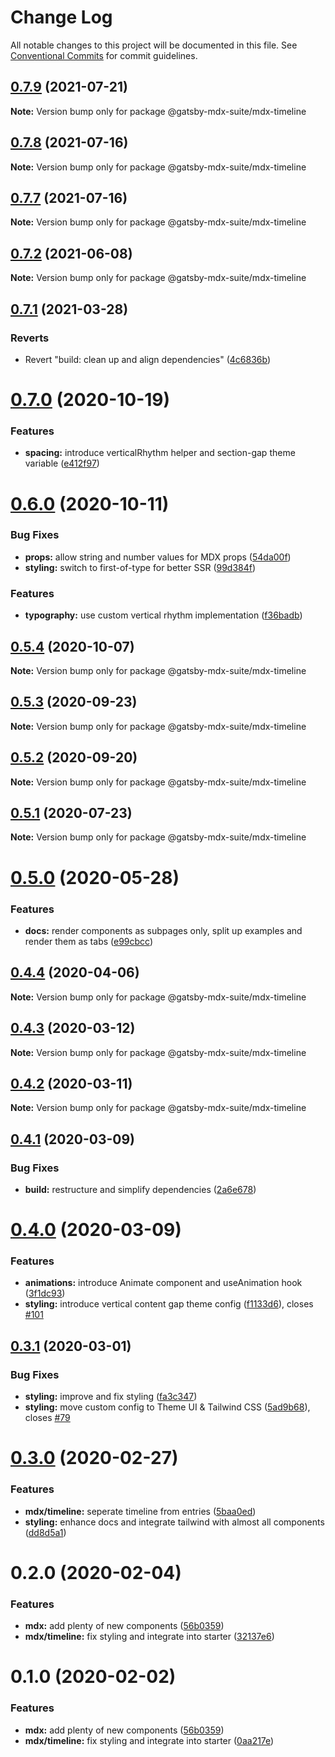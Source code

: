# Change Log

All notable changes to this project will be documented in this file.
See [Conventional Commits](https://conventionalcommits.org) for commit guidelines.

## [0.7.9](https://github.com/axe312ger/gatsby-mdx-suite/compare/@gatsby-mdx-suite/mdx-timeline@0.7.8...@gatsby-mdx-suite/mdx-timeline@0.7.9) (2021-07-21)

**Note:** Version bump only for package @gatsby-mdx-suite/mdx-timeline





## [0.7.8](https://github.com/axe312ger/gatsby-mdx-suite/compare/@gatsby-mdx-suite/mdx-timeline@0.7.7...@gatsby-mdx-suite/mdx-timeline@0.7.8) (2021-07-16)

**Note:** Version bump only for package @gatsby-mdx-suite/mdx-timeline





## [0.7.7](https://github.com/axe312ger/gatsby-mdx-suite/compare/@gatsby-mdx-suite/mdx-timeline@0.7.6...@gatsby-mdx-suite/mdx-timeline@0.7.7) (2021-07-16)

**Note:** Version bump only for package @gatsby-mdx-suite/mdx-timeline





## [0.7.2](https://github.com/axe312ger/gatsby-mdx-suite/compare/@gatsby-mdx-suite/mdx-timeline@0.7.1...@gatsby-mdx-suite/mdx-timeline@0.7.2) (2021-06-08)

**Note:** Version bump only for package @gatsby-mdx-suite/mdx-timeline





## [0.7.1](https://github.com/axe312ger/gatsby-mdx-suite/compare/@gatsby-mdx-suite/mdx-timeline@0.7.0...@gatsby-mdx-suite/mdx-timeline@0.7.1) (2021-03-28)


### Reverts

* Revert "build: clean up and align dependencies" ([4c6836b](https://github.com/axe312ger/gatsby-mdx-suite/commit/4c6836b3b3acb1cde4498b5608e2c179676d91c0))





# [0.7.0](https://github.com/axe312ger/gatsby-mdx-suite/compare/@gatsby-mdx-suite/mdx-timeline@0.6.0...@gatsby-mdx-suite/mdx-timeline@0.7.0) (2020-10-19)


### Features

* **spacing:** introduce verticalRhythm helper and section-gap theme variable ([e412f97](https://github.com/axe312ger/gatsby-mdx-suite/commit/e412f978c7c00a09f333ee83a82a882bee5dd37a))





# [0.6.0](https://github.com/axe312ger/gatsby-mdx-suite/compare/@gatsby-mdx-suite/mdx-timeline@0.5.4...@gatsby-mdx-suite/mdx-timeline@0.6.0) (2020-10-11)


### Bug Fixes

* **props:** allow string and number values for MDX props ([54da00f](https://github.com/axe312ger/gatsby-mdx-suite/commit/54da00f6c985dbc8a14a9c1e75d8b2bd195209da))
* **styling:** switch to first-of-type for better SSR ([99d384f](https://github.com/axe312ger/gatsby-mdx-suite/commit/99d384f265c5792f05805903854a575008a090c5))


### Features

* **typography:** use custom vertical rhythm implementation ([f36badb](https://github.com/axe312ger/gatsby-mdx-suite/commit/f36badb555cd944de0119bb9c6218e413bccb7a9))





## [0.5.4](https://github.com/axe312ger/gatsby-mdx-suite/compare/@gatsby-mdx-suite/mdx-timeline@0.5.3...@gatsby-mdx-suite/mdx-timeline@0.5.4) (2020-10-07)

**Note:** Version bump only for package @gatsby-mdx-suite/mdx-timeline





## [0.5.3](https://github.com/axe312ger/gatsby-mdx-suite/compare/@gatsby-mdx-suite/mdx-timeline@0.5.2...@gatsby-mdx-suite/mdx-timeline@0.5.3) (2020-09-23)

**Note:** Version bump only for package @gatsby-mdx-suite/mdx-timeline





## [0.5.2](https://github.com/axe312ger/gatsby-mdx-suite/compare/@gatsby-mdx-suite/mdx-timeline@0.5.1...@gatsby-mdx-suite/mdx-timeline@0.5.2) (2020-09-20)

**Note:** Version bump only for package @gatsby-mdx-suite/mdx-timeline





## [0.5.1](https://github.com/axe312ger/gatsby-mdx-suite/compare/@gatsby-mdx-suite/mdx-timeline@0.5.0...@gatsby-mdx-suite/mdx-timeline@0.5.1) (2020-07-23)

**Note:** Version bump only for package @gatsby-mdx-suite/mdx-timeline





# [0.5.0](https://github.com/axe312ger/gatsby-suite-mdx/compare/@gatsby-mdx-suite/mdx-timeline@0.4.4...@gatsby-mdx-suite/mdx-timeline@0.5.0) (2020-05-28)


### Features

* **docs:** render components as subpages only, split up examples and render them as tabs ([e99cbcc](https://github.com/axe312ger/gatsby-suite-mdx/commit/e99cbcc1dc6ef76b1d419d8678628fd93dbef9c2))





## [0.4.4](https://github.com/axe312ger/gatsby-suite-mdx/compare/@gatsby-mdx-suite/mdx-timeline@0.4.3...@gatsby-mdx-suite/mdx-timeline@0.4.4) (2020-04-06)

**Note:** Version bump only for package @gatsby-mdx-suite/mdx-timeline





## [0.4.3](https://github.com/axe312ger/gatsby-suite-mdx/compare/@gatsby-mdx-suite/mdx-timeline@0.4.2...@gatsby-mdx-suite/mdx-timeline@0.4.3) (2020-03-12)

**Note:** Version bump only for package @gatsby-mdx-suite/mdx-timeline





## [0.4.2](https://github.com/axe312ger/gatsby-suite-mdx/compare/@gatsby-mdx-suite/mdx-timeline@0.4.1...@gatsby-mdx-suite/mdx-timeline@0.4.2) (2020-03-11)

**Note:** Version bump only for package @gatsby-mdx-suite/mdx-timeline





## [0.4.1](https://github.com/axe312ger/gatsby-mdx-suite/compare/@gatsby-mdx-suite/mdx-timeline@0.4.0...@gatsby-mdx-suite/mdx-timeline@0.4.1) (2020-03-09)


### Bug Fixes

* **build:** restructure and simplify dependencies ([2a6e678](https://github.com/axe312ger/gatsby-mdx-suite/commit/2a6e6784431358d1bc05f76912455c28ed565db0))





# [0.4.0](https://github.com/axe312ger/gatsby-mdx-suite/compare/@gatsby-mdx-suite/mdx-timeline@0.3.1...@gatsby-mdx-suite/mdx-timeline@0.4.0) (2020-03-09)


### Features

* **animations:** introduce Animate component and useAnimation hook ([3f1dc93](https://github.com/axe312ger/gatsby-mdx-suite/commit/3f1dc93ce4e2f57718c8f94a9f96aadc6b94014b))
* **styling:** introduce vertical content gap theme config ([f1133d6](https://github.com/axe312ger/gatsby-mdx-suite/commit/f1133d6686c2766a034501ff534cacc5e09f7153)), closes [#101](https://github.com/axe312ger/gatsby-mdx-suite/issues/101)





## [0.3.1](https://github.com/axe312ger/gatsby-mdx-suite/compare/@gatsby-mdx-suite/mdx-timeline@0.3.0...@gatsby-mdx-suite/mdx-timeline@0.3.1) (2020-03-01)


### Bug Fixes

* **styling:** improve and fix styling ([fa3c347](https://github.com/axe312ger/gatsby-mdx-suite/commit/fa3c347c5dcef9b7d3d393a6262a50778d9fd3a6))
* **styling:** move custom config to Theme UI & Tailwind CSS ([5ad9b68](https://github.com/axe312ger/gatsby-mdx-suite/commit/5ad9b68fe0e817169c212dd4eb67c847ee8e2049)), closes [#79](https://github.com/axe312ger/gatsby-mdx-suite/issues/79)





# [0.3.0](https://github.com/axe312ger/gatsby-mdx-suite/compare/@gatsby-mdx-suite/mdx-timeline@0.2.0...@gatsby-mdx-suite/mdx-timeline@0.3.0) (2020-02-27)


### Features

* **mdx/timeline:** seperate timeline from entries ([5baa0ed](https://github.com/axe312ger/gatsby-mdx-suite/commit/5baa0eda0a8db7ac284ebb5cfdcdee67b914ac43))
* **styling:** enhance docs and integrate tailwind with almost all components ([dd8d5a1](https://github.com/axe312ger/gatsby-mdx-suite/commit/dd8d5a19bf7c973099388d6d561db56ed76dc027))





# 0.2.0 (2020-02-04)


### Features

* **mdx:** add plenty of new components ([56b0359](https://github.com/axe312ger/gatsby-mdx-suite/commit/56b0359f33c6fde7170ca17787ccddf72117e653))
* **mdx/timeline:** fix styling and integrate into starter ([32137e6](https://github.com/axe312ger/gatsby-mdx-suite/commit/32137e6220c1ba5f9af8fbd1e2b988d02e18e590))





# 0.1.0 (2020-02-02)


### Features

* **mdx:** add plenty of new components ([56b0359](https://github.com/axe312ger/gatsby-mdx-suite/commit/56b0359f33c6fde7170ca17787ccddf72117e653))
* **mdx/timeline:** fix styling and integrate into starter ([0aa217e](https://github.com/axe312ger/gatsby-mdx-suite/commit/0aa217ec77a2dca7c853981a20b0dc8935ddf606))
